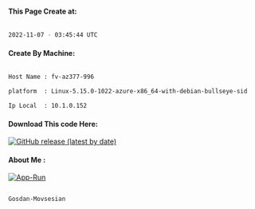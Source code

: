 
   
#### This Page Create at:

```bash

2022-11-07 - 03:45:44 UTC

```

#### Create By Machine:

```bash

Host Name : fv-az377-996

platform  : Linux-5.15.0-1022-azure-x86_64-with-debian-bullseye-sid

Ip Local  : 10.1.0.152

```
#### Download This code Here:

[![GitHub release (latest by date)](https://img.shields.io/github/v/release/Gosdan-Movsesian/Gosdan?style=for-the-badge&label=Download)](https://github.com/Gosdan-Movsesian/Gosdan/releases) 

</p> 

#### About Me :

[![App-Run](https://github.com/Gosdan-Movsesian/Gosdan/actions/workflows/App-Run.yml/badge.svg)](https://github.com/Gosdan-Movsesian/Gosdan/actions/workflows/App-Run.yml)

```bash

Gosdan-Movsesian

```

